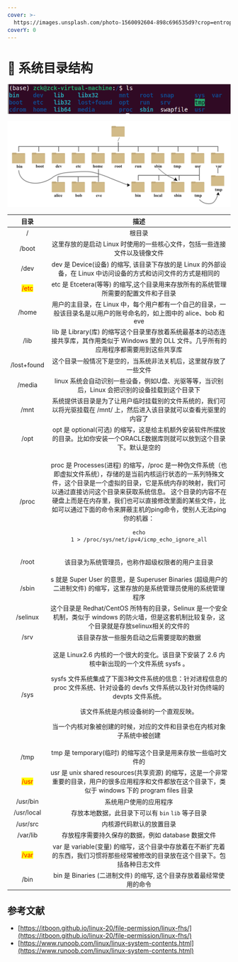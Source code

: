 ```yaml
---
cover: >-
  https://images.unsplash.com/photo-1560092604-898c696535d9?crop=entropy&cs=srgb&fm=jpg&ixid=MnwxOTcwMjR8MHwxfHNlYXJjaHwxfHwyMTh8ZW58MHx8fHwxNjQ3NTg1NDQ1&ixlib=rb-1.2.1&q=85
coverY: 0
---
```


# 🎯 系统目录结构

![](../../.gitbook/assets/image.png)

![](<../../.gitbook/assets/image (6).png>)

|                  目录                  |                                                                                                                                       描述                                                                                                                                       |
| :----------------------------------: | :----------------------------------------------------------------------------------------------------------------------------------------------------------------------------------------------------------------------------------------------------------------------------: |
|                   /                  |                                                                                                                                       根目录                                                                                                                                      |
|                 /boot                |                                                                                                                    这里存放的是启动 Linux 时使用的一些核心文件，包括一些连接文件以及镜像文件                                                                                                                    |
|                 /dev                 |                                                                                                     dev 是 Device(设备) 的缩写, 该目录下存放的是 Linux 的外部设备，在 Linux 中访问设备的方式和访问文件的方式是相同的                                                                                                    |
| <mark style="color:red;">/etc</mark> |                                                                                                               etc 是 Etcetera(等等) 的缩写,这个目录用来存放所有的系统管理所需要的配置文件和子目录                                                                                                               |
|                 /home                |                                                                                                      用户的主目录，在 Linux 中，每个用户都有一个自己的目录，一般该目录名是以用户的账号命名的，如上图中的 alice、bob 和 eve                                                                                                     |
|                 /lib                 |                                                                                             lib 是 Library(库) 的缩写这个目录里存放着系统最基本的动态连接共享库，其作用类似于 Windows 里的 DLL 文件。几乎所有的应用程序都需要用到这些共享库                                                                                             |
|              /lost+found             |                                                                                                                        这个目录一般情况下是空的，当系统非法关机后，这里就存放了一些文件                                                                                                                        |
|                /media                |                                                                                                             linux 系统会自动识别一些设备，例如U盘、光驱等等，当识别后，Linux 会把识别的设备挂载到这个目录下                                                                                                             |
|                 /mnt                 |                                                                                                         系统提供该目录是为了让用户临时挂载别的文件系统的，我们可以将光驱挂载在 /mnt/ 上，然后进入该目录就可以查看光驱里的内容了                                                                                                        |
|                 /opt                 |                                                                                                   opt 是 optional(可选) 的缩写，这是给主机额外安装软件所摆放的目录。比如你安装一个ORACLE数据库则就可以放到这个目录下。默认是空的                                                                                                   |
|                 /proc                | <p>proc 是 Processes(进程) 的缩写，/proc 是一种伪文件系统（也即虚拟文件系统），存储的是当前内核运行状态的一系列特殊文件，这个目录是一个虚拟的目录，它是系统内存的映射，我们可以通过直接访问这个目录来获取系统信息。 这个目录的内容不在硬盘上而是在内存里，我们也可以直接修改里面的某些文件，比如可以通过下面的命令来屏蔽主机的ping命令，使别人无法ping你的机器：</p><pre><code>echo 1 > /proc/sys/net/ipv4/icmp_echo_ignore_all</code></pre> |
|                 /root                |                                                                                                                     <p></p><p>该目录为系统管理员，也称作超级权限者的用户主目录</p>                                                                                                                     |
|                 /sbin                |                                                                                                 s 就是 Super User 的意思，是 Superuser Binaries (超级用户的二进制文件) 的缩写，这里存放的是系统管理员使用的系统管理程序                                                                                                 |
|               /selinux               |                                                                                          这个目录是 Redhat/CentOS 所特有的目录，Selinux 是一个安全机制，类似于 windows 的防火墙，但是这套机制比较复杂，这个目录就是存放selinux相关的文件的                                                                                          |
|                 /srv                 |                                                                                                                              该目录存放一些服务启动之后需要提取的数据                                                                                                                              |
|                 /sys                 |                           <p>这是 Linux2.6 内核的一个很大的变化。该目录下安装了 2.6 内核中新出现的一个文件系统 sysfs 。</p><p>sysfs 文件系统集成了下面3种文件系统的信息：针对进程信息的 proc 文件系统、针对设备的 devfs 文件系统以及针对伪终端的 devpts 文件系统。</p><p>该文件系统是内核设备树的一个直观反映。</p><p>当一个内核对象被创建的时候，对应的文件和目录也在内核对象子系统中被创建</p>                           |
|                 /tmp                 |                                                                                                                     tmp 是 temporary(临时) 的缩写这个目录是用来存放一些临时文件的                                                                                                                    |
| <mark style="color:red;">/usr</mark> |                                                                                     usr 是 unix shared resources(共享资源) 的缩写，这是一个非常重要的目录，用户的很多应用程序和文件都放在这个目录下，类似于 windows 下的 program files 目录                                                                                     |
|               /usr/bin               |                                                                                                                                   系统用户使用的应用程序                                                                                                                                  |
|              /usr/local              |                                                                                                                         存放本地数据，此目录下可以有 `bin` `lib` 等子目录                                                                                                                        |
|               /usr/src               |                                                                                                                                  内核源代码默认的放置目录                                                                                                                                  |
|               /var/lib               |                                                                                                                         存放程序需要持久保存的数据，例如 database 数据文件                                                                                                                         |
| <mark style="color:red;">/var</mark> |                                                                                                    var 是 variable(变量) 的缩写，这个目录中存放着在不断扩充着的东西，我们习惯将那些经常被修改的目录放在这个目录下。包括各种日志文件                                                                                                    |
|                 /bin                 |                                                                                                                   bin 是 Binaries (二进制文件) 的缩写, 这个目录存放着最经常使用的命令                                                                                                                  |

## 参考文献

* [https://itboon.github.io/linux-20/file-permission/linux-fhs/](https://itboon.github.io/linux-20/file-permission/linux-fhs/)
* [https://www.runoob.com/linux/linux-system-contents.html](https://www.runoob.com/linux/linux-system-contents.html)
